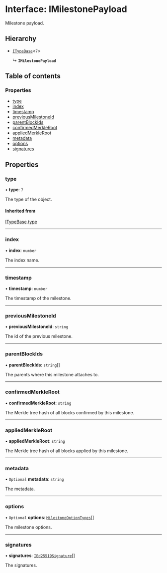 # Interface: IMilestonePayload

Milestone payload.

## Hierarchy

- [`ITypeBase`](ITypeBase.md)<``7``\>

  ↳ **`IMilestonePayload`**

## Table of contents

### Properties

- [type](IMilestonePayload.md#type)
- [index](IMilestonePayload.md#index)
- [timestamp](IMilestonePayload.md#timestamp)
- [previousMilestoneId](IMilestonePayload.md#previousmilestoneid)
- [parentBlockIds](IMilestonePayload.md#parentblockids)
- [confirmedMerkleRoot](IMilestonePayload.md#confirmedmerkleroot)
- [appliedMerkleRoot](IMilestonePayload.md#appliedmerkleroot)
- [metadata](IMilestonePayload.md#metadata)
- [options](IMilestonePayload.md#options)
- [signatures](IMilestonePayload.md#signatures)

## Properties

### type

• **type**: ``7``

The type of the object.

#### Inherited from

[ITypeBase](ITypeBase.md).[type](ITypeBase.md#type)

___

### index

• **index**: `number`

The index name.

___

### timestamp

• **timestamp**: `number`

The timestamp of the milestone.

___

### previousMilestoneId

• **previousMilestoneId**: `string`

The id of the previous milestone.

___

### parentBlockIds

• **parentBlockIds**: `string`[]

The parents where this milestone attaches to.

___

### confirmedMerkleRoot

• **confirmedMerkleRoot**: `string`

The Merkle tree hash of all blocks confirmed by this milestone.

___

### appliedMerkleRoot

• **appliedMerkleRoot**: `string`

The Merkle tree hash of all blocks applied by this milestone.

___

### metadata

• `Optional` **metadata**: `string`

The metadata.

___

### options

• `Optional` **options**: [`MilestoneOptionTypes`](../api.md#milestoneoptiontypes)[]

The milestone options.

___

### signatures

• **signatures**: [`IEd25519Signature`](IEd25519Signature.md)[]

The signatures.
